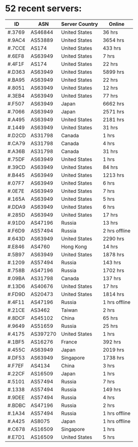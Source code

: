 # 52 recent servers:

| ID | ASN | Server Country | Online |
| ------ | ------ | ------ | ------ |
| #.3769 | AS46844 | United States | 36 hrs |
| #.9AC4 | AS53889 | United States | 3654 hrs |
| #.7CCE | AS174 | United States | 433 hrs |
| #.6EF8 | AS63949 | United States | 7 hrs |
| #.4F1F | AS174 | United States | 22 hrs |
| #.D363 | AS63949 | United States | 5899 hrs |
| #.BA95 | AS63949 | United States | 22 hrs |
| #.8051 | AS63949 | United States | 12 hrs |
| #.3EB4 | AS63949 | United States | 77 hrs |
| #.F507 | AS63949 | Japan | 6662 hrs |
| #.7066 | AS63949 | Japan | 2571 hrs |
| #.A495 | AS63949 | United States | 2181 hrs |
| #.1449 | AS63949 | United States | 31 hrs |
| #.D2CD | AS31798 | Canada | 1 hrs |
| #.CA79 | AS31798 | Canada | 4 hrs |
| #.A36B | AS31798 | Canada | 31 hrs |
| #.75DF | AS63949 | United States | 1 hrs |
| #.39CD | AS63949 | United States | 84 hrs |
| #.B445 | AS63949 | United States | 1213 hrs |
| #.07F7 | AS63949 | United States | 6 hrs |
| #.0E7E | AS63949 | United States | 7 hrs |
| #.165A | AS63949 | United States | 5 hrs |
| #.DDA9 | AS63949 | United States | 6 hrs |
| #.285D | AS63949 | United States | 17 hrs |
| #.91D0 | AS47196 | Russia | 13 hrs |
| #.F6D9 | AS57494 | Russia | 2 hrs offline |
| #.643D | AS63949 | United States | 2290 hrs |
| #.E846 | AS4760 | Hong Kong | 14 hrs |
| #.5B97 | AS63949 | United States | 1878 hrs |
| #.1209 | AS57494 | Russia | 143 hrs |
| #.758B | AS47196 | Russia | 1702 hrs |
| #.09BA | AS31798 | Canada | 137 hrs |
| #.13D6 | AS40676 | United States | 17 hrs |
| #.FD9D | AS20473 | United States | 1814 hrs |
| #.4F11 | AS47196 | Russia | 1 hrs offline |
| #.21CE | AS3462 | Taiwan | 2 hrs |
| #.8DCF | AS45102 | China | 65 hrs |
| #.9649 | AS51659 | Russia | 25 hrs |
| #.4175 | AS397270 | United States | 1 hrs |
| #.1BF5 | AS16276 | France | 392 hrs |
| #.455C | AS63949 | Japan | 2019 hrs |
| #.DF53 | AS63949 | Singapore | 1738 hrs |
| #.F7EF | AS4134 | China | 3 hrs |
| #.22CF | AS16509 | Japan | 1 hrs |
| #.5101 | AS57494 | Russia | 7 hrs |
| #.1338 | AS57494 | Russia | 149 hrs |
| #.9DEE | AS57494 | Russia | 4 hrs |
| #.BDBC | AS47196 | Russia | 2 hrs |
| #.1A34 | AS57494 | Russia | 1 hrs offline |
| #.A425 | AS8075 | Japan | 1 hrs offline |
| #.C678 | AS16509 | Singapore | 1 hrs |
| #.E7D1 | AS16509 | United States | 5 hrs |

